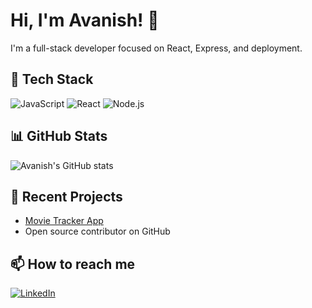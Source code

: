 # Hi, I'm Avanish! 👋

I'm a full-stack developer focused on React, Express, and deployment.

## 🚀 Tech Stack
![JavaScript](https://img.shields.io/badge/-JavaScript-black?style=flat-square&logo=javascript)
![React](https://img.shields.io/badge/-React-black?style=flat-square&logo=react)
![Node.js](https://img.shields.io/badge/-Node.js-black?style=flat-square&logo=node.js)

## 📊 GitHub Stats
![Avanish's GitHub stats](https://github-readme-stats.vercel.app/api?username=avanishshaw&show_icons=true&theme=vue-dark)

## 📝 Recent Projects
- [Movie Tracker App](https://github.com/avanishshaw/movie-tracker-app)
- Open source contributor on GitHub

## 📫 How to reach me
[![LinkedIn](https://img.shields.io/badge/-LinkedIn-blue?style=flat-square&logo=linkedin)](https://linkedin.com/in/avanishshaw)

